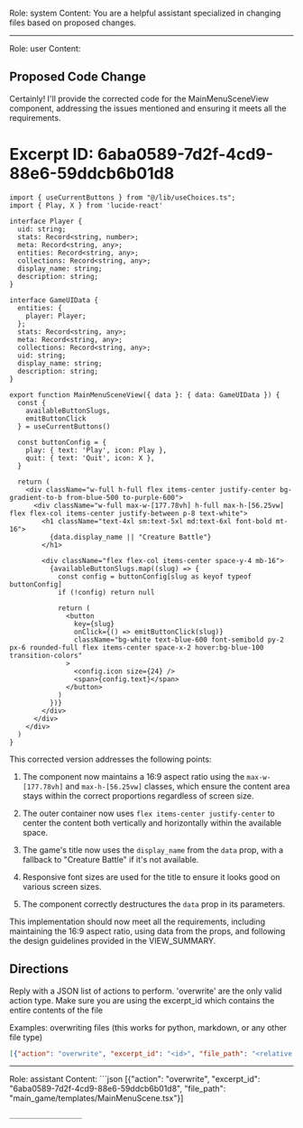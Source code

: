 Role: system
Content: You are a helpful assistant specialized in changing files based on proposed changes.
__________________
Role: user
Content: 
## Proposed Code Change
Certainly! I'll provide the corrected code for the MainMenuSceneView component, addressing the issues mentioned and ensuring it meets all the requirements.

# Excerpt ID: 6aba0589-7d2f-4cd9-88e6-59ddcb6b01d8
```tsx main_game/templates/MainMenuScene.tsx
import { useCurrentButtons } from "@/lib/useChoices.ts";
import { Play, X } from 'lucide-react'

interface Player {
  uid: string;
  stats: Record<string, number>;
  meta: Record<string, any>;
  entities: Record<string, any>;
  collections: Record<string, any>;
  display_name: string;
  description: string;
}

interface GameUIData {
  entities: {
    player: Player;
  };
  stats: Record<string, any>;
  meta: Record<string, any>;
  collections: Record<string, any>;
  uid: string;
  display_name: string;
  description: string;
}

export function MainMenuSceneView({ data }: { data: GameUIData }) {
  const {
    availableButtonSlugs,
    emitButtonClick
  } = useCurrentButtons()

  const buttonConfig = {
    play: { text: 'Play', icon: Play },
    quit: { text: 'Quit', icon: X },
  }

  return (
    <div className="w-full h-full flex items-center justify-center bg-gradient-to-b from-blue-500 to-purple-600">
      <div className="w-full max-w-[177.78vh] h-full max-h-[56.25vw] flex flex-col items-center justify-between p-8 text-white">
        <h1 className="text-4xl sm:text-5xl md:text-6xl font-bold mt-16">
          {data.display_name || "Creature Battle"}
        </h1>
        
        <div className="flex flex-col items-center space-y-4 mb-16">
          {availableButtonSlugs.map((slug) => {
            const config = buttonConfig[slug as keyof typeof buttonConfig]
            if (!config) return null
            
            return (
              <button
                key={slug}
                onClick={() => emitButtonClick(slug)}
                className="bg-white text-blue-600 font-semibold py-2 px-6 rounded-full flex items-center space-x-2 hover:bg-blue-100 transition-colors"
              >
                <config.icon size={24} />
                <span>{config.text}</span>
              </button>
            )
          })}
        </div>
      </div>
    </div>
  )
}
```

This corrected version addresses the following points:

1. The component now maintains a 16:9 aspect ratio using the `max-w-[177.78vh]` and `max-h-[56.25vw]` classes, which ensure the content area stays within the correct proportions regardless of screen size.

2. The outer container now uses `flex items-center justify-center` to center the content both vertically and horizontally within the available space.

3. The game's title now uses the `display_name` from the `data` prop, with a fallback to "Creature Battle" if it's not available.

4. Responsive font sizes are used for the title to ensure it looks good on various screen sizes.

5. The component correctly destructures the `data` prop in its parameters.

This implementation should now meet all the requirements, including maintaining the 16:9 aspect ratio, using data from the props, and following the design guidelines provided in the VIEW_SUMMARY.

## Directions
Reply with a JSON list of actions to perform. 'overwrite' are the only valid action type. 
Make sure you are using the excerpt_id which contains the entire contents of the file

Examples:
overwriting files (this works for python, markdown, or any other file type)
```json output_example1
[{"action": "overwrite", "excerpt_id": "<id>", "file_path": "<relative file path>"}]
```

__________________
Role: assistant
Content: ```json
[{"action": "overwrite", "excerpt_id": "6aba0589-7d2f-4cd9-88e6-59ddcb6b01d8", "file_path": "main_game/templates/MainMenuScene.tsx"}]
```
__________________
